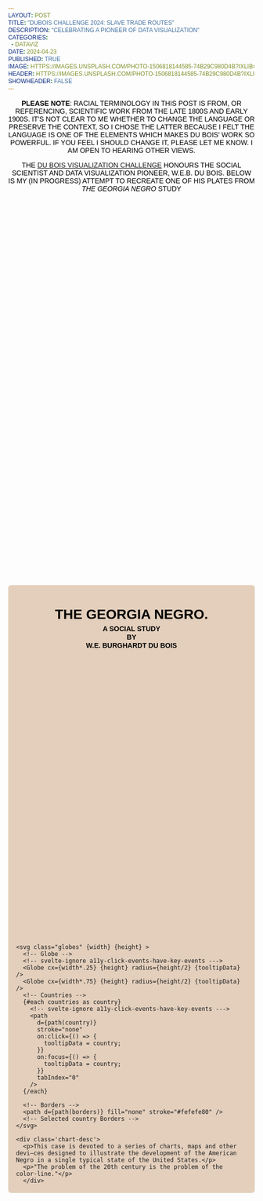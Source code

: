 ```yaml
---
layout: post
title: "Dubois Challenge 2024: Slave Trade Routes"
description: "Celebrating a pioneer of data visualization"
categories:
  - dataviz
date: 2024-04-23
published: true
image: https://images.unsplash.com/photo-1506818144585-74b29c980d4b?ixlib=rb-4.0.3&ixid=M3wxMjA3fDB8MHxwaG90by1wYWdlfHx8fGVufDB8fHx8fA%3D%3D&auto=format&fit=crop&w=1740&q=80
header: https://images.unsplash.com/photo-1506818144585-74b29c980d4b?ixlib=rb-4.0.3&ixid=M3wxMjA3fDB8MHxwaG90by1wYWdlfHx8fGVufDB8fHx8fA%3D%3D&auto=format&fit=crop&w=1740&q=80
showHeader: false
---
```


**Please Note**: Racial terminology in this post is from, or referencing, scientific work from the late 1800s and early 1900s. It's not clear to me whether to change the language or preserve the context, so I chose the latter because I felt the language is one of the elements which makes Du Bois' work so powerful. If you feel I should change it, please let me know. I am open to hearing other views.

The [Du Bois Visualization Challenge](https://www.datavisualizationsociety.org/news/2024/2/2/advance-your-data-viz-skills-with-the-weekly-2024-du-bois-visualization-challenge) honours the social scientist and data visualization pioneer, W.E.B. Du Bois.
Below is my (in progress) attempt to recreate one of his plates from _The Georgia Negro_ study

<script>
    import world from "$lib/data/110m.json";
  import * as topojson from "topojson-client";

  let countries = topojson.feature(world, world.objects.countries).features;

  let borders = topojson.mesh(
    world,
    world.objects.countries,
    (a, b) => a !== b
  );

  let outline = topojson.mesh(
    world,
    world.objects.countries,
    (a, b) => a === b
  );


  import { geoOrthographic, geoPath, geoCentroid, geoEqualEarth, geoEquirectangular, geoMercator, geoStereographic } from "d3-geo";
  //import { geoBaker } from "d3-geo-projection";
  import { scaleLinear } from "d3-scale";
  import { max } from "d3-array";
  import { timer } from "d3-timer";

  let width = 600;
  $: height = width/2;

  // Projection function
  $: projection = geoEquirectangular()
    //.scale(height * .35) // geoEqualEarth
    //.rotate([25, -10, -0]) // geoEqualEarth
    .scale(height * .3) // geoEquirectangular
    .rotate([30, 0, 0]) // geoEquirectangular
    //.scale(height * .3) // geoMercator
    //.rotate([30, -0, -10]) // geoMercator
    .translate([width / 2, height / 2]); // Where the projection is centered

  // Path generator
  $: path = geoPath().projection(projection);

  let tooltipData;

  import Globe from "./Globe.svelte";
  import Clip from "./Clip.svelte";
</script>

<div class="plate">
  <div class='chart-title'>
      <h1>The Georgia Negro.</h1>
    <span>A Social Study</span>
    <span>By</span>
    <span>W.E. Burghardt Du Bois</span>
    </div>
<div class="chart-container" bind:clientWidth={width}>
    
    <svg class="globes" {width} {height} >
      <!-- Globe -->
      <!-- svelte-ignore a11y-click-events-have-key-events --->
      <Globe cx={width*.25} {height} radius={height/2} {tooltipData} />
      <Globe cx={width*.75} {height} radius={height/2} {tooltipData} />
      <!-- Countries -->
      {#each countries as country}
        <!-- svelte-ignore a11y-click-events-have-key-events --->
        <path
          d={path(country)}
          stroke="none"
          on:click={() => {
            tooltipData = country;
          }}
          on:focus={() => {
            tooltipData = country;
          }}
          tabIndex="0"
        />
      {/each}
  
      <!-- Borders -->
      <path d={path(borders)} fill="none" stroke="#fefefe80" />
      <!-- Selected country Borders -->
    </svg>

    <div class='chart-desc'>
      <p>This case is devoted to a series of charts, maps and other devi–ces designed to illustrate the development of the American Negro in a single typical state of the United States.</p>
      <p>"The problem of the 20th century is the problem of the color-line."</p>
      </div>
    
</div>
</div>

<style>
  @import url('https://fonts.googleapis.com/css2?family=Public+Sans:ital,wght@0,100..900;1,100..900&display=swap');
  .plate {
    margin: 20vh auto;
    background: #e3cfbc;
    padding: 4px 16px;
    border-radius: 6px;
  }

  .chart-title {
    display: flex;
    flex-direction: column;
    margin-bottom: 15vh;
    line-height: 1.2;
  }

  .plate h1, span, p {
    text-align: center;
    text-transform: uppercase;
    color: black;
    font-family: "Public Sans", sans-serif;
  }

  .chart-title h1 {
    font-weight: 700
  }

  .chart-title span {
    font-weight: 600
  }

  .chart-desc {
    margin: 15vh 5vh;
    text-indent: 15%;
  }

  .chart-desc p {
    font-weight: 100;
    word-wrap: break-word; 
    line-height: 1.25;
    hyphens: auto;
  }

  .chart-desc p:not(last-of-type) {
    text-align: left;
    letter-spacing: 1.25px;
  }

  .globes {
    max-width: 968px;
    margin: 15vh 0;
  }

  svg {
    overflow: hidden;
    margin: 4px 0;
  }


  path {
    cursor: pointer;
  }

  path:focus {
    outline: none;
  }

  h1,
  h2 {
    color: white;
    text-align: center;
  }

  h1 {
    font-size: 1.75rem;
    font-weight: 800;
    margin-bottom: 0.3rem;
  }

  h2 {
    font-size: 1.25rem;
    font-weight: 200;
    margin-bottom: 1rem;
  }
  
</style>